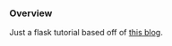 ### Overview
Just a flask tutorial based off of [this blog](https://blog.miguelgrinberg.com/post/the-flask-mega-tutorial-part-i-hello-world).
